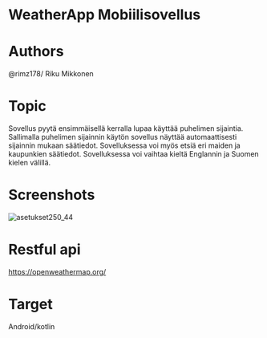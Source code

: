 # WeatherApp Mobiilisovellus

# Authors
@rimz178/ Riku Mikkonen

# Topic
 Sovellus pyytä ensimmäisellä kerralla lupaa käyttää puhelimen sijaintia. Sallimalla puhelimen sijainnin käytön sovellus näyttää automaattisesti sijainnin mukaan      säätiedot.
Sovelluksessa voi myös etsiä eri maiden ja kaupunkien säätiedot.
Sovelluksessa voi vaihtaa kieltä Englannin ja Suomen kielen välillä.

 
 # Screenshots

![asetukset250_44](https://user-images.githubusercontent.com/62377839/211311937-708f700d-0cfb-41a3-9f8c-792e52fb8464.png)



 
 # Restful api
 https://openweathermap.org/
 
 
 # Target 
 Android/kotlin
